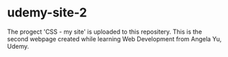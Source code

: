 # udemy-site-2
The progect 'CSS - my site' is uploaded to this repositery. This is the second webpage created while learning Web Development from Angela Yu, Udemy.
